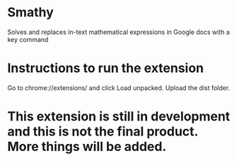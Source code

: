 # Smathy
Solves and replaces in-text mathematical expressions in Google docs with a key command
# Instructions to run the extension
Go to chrome://extensions/ and click Load unpacked. Upload the dist folder. 
# This extension is still in development and this is not the final product. More things will be added. 

